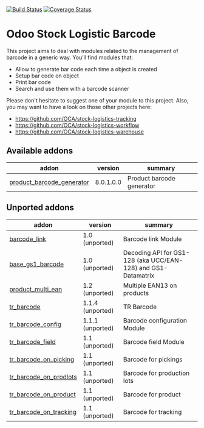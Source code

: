 [![Build Status](https://travis-ci.org/OCA/stock-logistics-barcode.svg?branch=8.0)](https://travis-ci.org/OCA/stock-logistics-barcode)
[![Coverage Status](https://img.shields.io/coveralls/OCA/stock-logistics-barcode.svg)](https://coveralls.io/r/OCA/stock-logistics-barcode?branch=8.0)

Odoo Stock Logistic Barcode
===========================


This project aims to deal with modules related to the management of barcode in a generic way. You'll find modules that:

 - Allow to generate bar code each time a object is created
 - Setup bar code on object
 - Print bar code
 - Search and use them with a barcode scanner

Please don't hesitate to suggest one of your module to this project. Also, you may want to have a look on those other projects here:

 - https://github.com/OCA/stock-logistics-tracking
 - https://github.com/OCA/stock-logistics-workflow
 - https://github.com/OCA/stock-logistics-warehouse

[//]: # (addons)
Available addons
----------------
addon | version | summary
--- | --- | ---
[product_barcode_generator](product_barcode_generator/) | 8.0.1.0.0 | Product barcode generator

Unported addons
---------------
addon | version | summary
--- | --- | ---
[barcode_link](__unported__/barcode_link/) | 1.0 (unported) | Barcode link Module
[base_gs1_barcode](__unported__/base_gs1_barcode/) | 1.0 (unported) | Decoding API for GS1-128 (aka UCC/EAN-128) and GS1-Datamatrix
[product_multi_ean](__unported__/product_multi_ean/) | 1.2 (unported) | Multiple EAN13 on products
[tr_barcode](__unported__/tr_barcode/) | 1.1.4 (unported) | TR Barcode
[tr_barcode_config](__unported__/tr_barcode_config/) | 1.1.1 (unported) | Barcode configuration Module
[tr_barcode_field](__unported__/tr_barcode_field/) | 1.1 (unported) | Barcode field Module
[tr_barcode_on_picking](__unported__/tr_barcode_on_picking/) | 1.1 (unported) | Barcode for pickings
[tr_barcode_on_prodlots](__unported__/tr_barcode_on_prodlots/) | 1.1 (unported) | Barcode for production lots
[tr_barcode_on_product](__unported__/tr_barcode_on_product/) | 1.1 (unported) | Barcode for product
[tr_barcode_on_tracking](__unported__/tr_barcode_on_tracking/) | 1.1 (unported) | Barcode for tracking

[//]: # (end addons)
